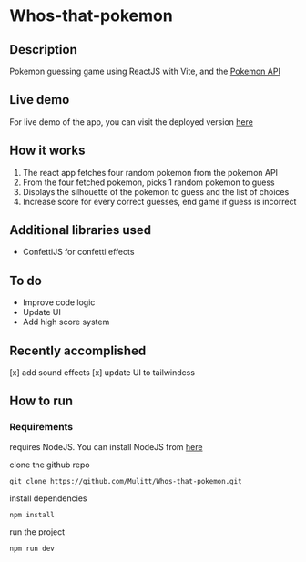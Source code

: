 # Whos-that-pokemon

## Description

Pokemon guessing game using ReactJS with Vite, and the [Pokemon API](https://pokeapi.co/)

## Live demo

For live demo of the app, you can visit the deployed version [here](https://pokemon-malaki.netlify.app/)

## How it works

1. The react app fetches four random pokemon from the pokemon API
2. From the four fetched pokemon, picks 1 random pokemon to guess
3. Displays the silhouette of the pokemon to guess and the list of choices
4. Increase score for every correct guesses, end game if guess is incorrect

## Additional libraries used

* ConfettiJS for confetti effects

## To do

* Improve code logic
* Update UI
* Add high score system

## Recently accomplished
[x] add sound effects
[x] update UI to tailwindcss

## How to run

### Requirements
requires NodeJS. You can install NodeJS from [here](https://nodejs.org/en/)

clone the github repo
```
git clone https://github.com/Mulitt/Whos-that-pokemon.git
```

install dependencies
```
npm install
```

run the project
```
npm run dev
```
